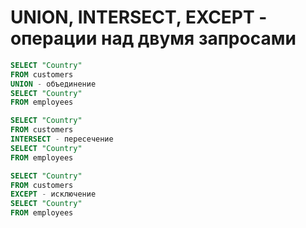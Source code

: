 # UNION, INTERSECT, EXCEPT - операции над двумя запросами
```sql
SELECT "Country"
FROM customers
UNION - объединение
SELECT "Country"
FROM employees

SELECT "Country"
FROM customers
INTERSECT - пересечение
SELECT "Country"
FROM employees

SELECT "Country"
FROM customers
EXCEPT - исключение
SELECT "Country"
FROM employees
```